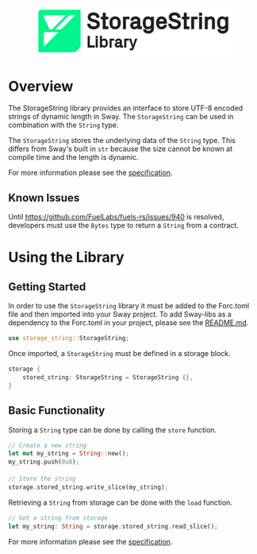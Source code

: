 <p align="center">
    <picture>
        <source media="(prefers-color-scheme: dark)" srcset=".docs/storage-string-logo-dark-theme.png">
        <img alt="SwayApps logo" width="400px" src=".docs/storage-string-logo-light-theme.png">
    </picture>
</p>

# Overview

The StorageString library provides an interface to store UTF-8 encoded strings of dynamic length in Sway. The `StorageString` can be used in combination with the `String` type.

The `StorageString` stores the underlying data of the `String` type. This differs from Sway's built in `str` because the size cannot be known at compile time and the length is dynamic. 

For more information please see the [specification](./SPECIFICATION.md).

## Known Issues

Until https://github.com/FuelLabs/fuels-rs/issues/940 is resolved, developers must use the `Bytes` type to return a `String` from a contract.

# Using the Library

## Getting Started

In order to use the `StorageString` library it must be added to the Forc.toml file and then imported into your Sway project. To add Sway-libs as a dependency to the Forc.toml in your project, please see the [README.md](../../../README.md).

```rust
use storage_string::StorageString;
```

Once imported, a `StorageString` must be defined in a storage block.

```rust
storage {
    stored_string: StorageString = StorageString {},
}
```

## Basic Functionality

Storing a `String` type can be done by calling the `store` function.

```rust
// Create a new string
let mut my_string = String::new();
my_string.push(0u8);

// Store the string
storage.stored_string.write_slice(my_string);
```

Retrieving a `String` from storage can be done with the `load` function.

```rust
// Get a string from storage
let my_string: String = storage.stored_string.read_slice();
```

For more information please see the [specification](./SPECIFICATION.md).

